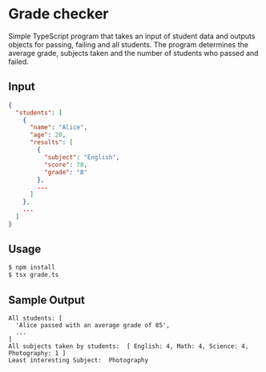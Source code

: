 # Grade checker

Simple TypeScript program that takes an input of student data and outputs objects for passing, failing and all students. The program determines the average grade, subjects taken and the number of students who passed and failed.

## Input

```json
{
  "students": [
    {
      "name": "Alice",
      "age": 20,
      "results": [
        {
          "subject": "English",
          "score": 78,
          "grade": "B"
        },
        ...
      ]
    },
    ...
  ]
}
```

## Usage

```bash
$ npm install
$ tsx grade.ts
```

## Sample Output

```
All students: [
  'Alice passed with an average grade of 85',
  ...
]
All subjects taken by students:  [ English: 4, Math: 4, Science: 4, Photography: 1 ]
Least interesting Subject:  Photography
```
